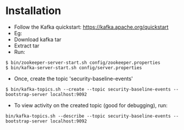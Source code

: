# Installation
- Follow the Kafka quickstart: https://kafka.apache.org/quickstart
- Eg:
- Download kafka tar
- Extract tar
- Run:
```
$ bin/zookeeper-server-start.sh config/zookeeper.properties
$ bin/kafka-server-start.sh config/server.properties
```
- Once, create the topic 'security-baseline-events'
```
$ bin/kafka-topics.sh --create --topic security-baseline-events --bootstrap-server localhost:9092
````
- To view activity on the created topic (good for debugging), run:
```
bin/kafka-topics.sh --describe --topic security-baseline-events --bootstrap-server localhost:9092
```


